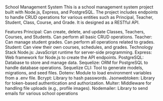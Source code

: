 School Management System
This is a school management system project built with Node.js, Express, and PostgreSQL. The project includes endpoints to handle CRUD operations for various entities such as Principal, Teacher, Student, Class, Course, and Grade. It is designed as a RESTful API.

Features
Principal:
Can create, delete, and update Classes, Teachers, Courses, and Students.
Can perform all basic CRUD operations.
Teacher:
Can manage student grades.
Can perform all operations related to grades.
Student:
Can view their own courses, schedules, and grades.
Technology Stack
Node.js: JavaScript runtime for server-side programming.
Express: Web framework for Node.js to create the API endpoints.
PostgreSQL: Database to store and manage data.
Sequelize: ORM for PostgreSQL to handle database operations.
Sequelize CLI: Tool to generate models, migrations, and seed files.
Dotenv: Module to load environment variables from a .env file.
Bcrypt: Library to hash passwords.
Jsonwebtoken: Library for token-based authentication and authorization.
Multer: Middleware for handling file uploads (e.g., profile images).
Nodemailer: Library to send emails for various school operations
